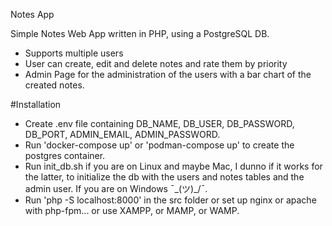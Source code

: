 Notes App

Simple Notes Web App written in PHP, using a PostgreSQL DB.
* Supports multiple users
* User can create, edit and delete notes and rate them by priority
* Admin Page for the administration of the users with a bar chart of the created notes.
  
#Installation
* Create .env file containing DB_NAME, DB_USER, DB_PASSWORD, DB_PORT, ADMIN_EMAIL, ADMIN_PASSWORD.
* Run 'docker-compose up' or 'podman-compose up' to create the postgres container.
* Run init_db.sh if you are on Linux and maybe Mac, I dunno if it works for the latter, to initialize the db with the users and notes tables and the admin user. If you are on Windows ¯\_(ツ)_/¯.
* Run 'php -S localhost:8000' in the src folder or set up nginx or apache with php-fpm... or use XAMPP, or MAMP, or WAMP.
